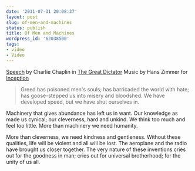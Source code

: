 ```yaml
---
date: '2011-07-31 20:08:37'
layout: post
slug: of-men-and-machines
status: publish
title: Of Men and Machines
wordpress_id: '62038500'
tags:
- video
- Video
---
```



  

[ Speech](http://home.datacomm.ch/rezamusic/chaplin_speech.html) by Charlie Chaplin in [The Great Dictator](http://en.wikipedia.org/wiki/The_Great_Dictator)
Music by Hans Zimmer for [Inception](http://en.wikipedia.org/wiki/Inception)


> Greed has poisoned men's souls; has barricaded the world with hate; has goose-stepped us into misery and bloodshed. We have developed speed, but we have shut ourselves in.

Machinery that gives abundance has left us in want. Our knowledge as made us cynical; our cleverness, hard and unkind. We think too much and feel too little. More than machinery we need humanity.

More than cleverness, we need kindness and gentleness. Without these qualities, life will be violent and all will be lost. The aeroplane and the radio have brought us closer together. The very nature of these inventions cries out for the goodness in man; cries out for universal brotherhood; for the unity of us all.
